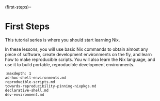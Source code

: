 (first-steps)=

# First Steps

This tutorial series is where you should start learning Nix.

In these lessons, you will use basic Nix commands to obtain almost any piece of software, create development environments on the fly, and learn how to make reproducible scripts.
You will also learn the Nix language, and use it to build portable, reproducible development environments.

```{toctree}
:maxdepth: 1
ad-hoc-shell-environments.md
reproducible-scripts.md
towards-reproducibility-pinning-nixpkgs.md
declarative-shell.md
dev-environment.md
```
